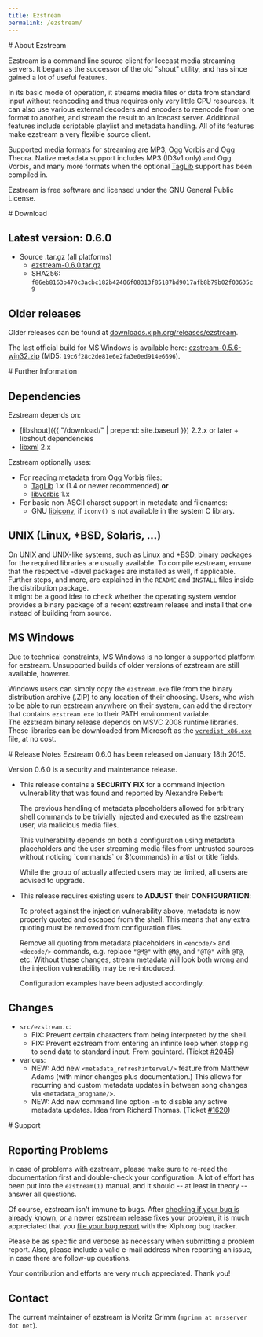 ```yaml
---
title: Ezstream
permalink: /ezstream/
---
```

<div class="article" id="about" markdown="1">
# About Ezstream

Ezstream is a command line source client for Icecast media streaming servers.
It began as the successor of the old "shout" utility, and has since gained a
lot of useful features.

In its basic mode of operation, it streams media files or data from standard
input without reencoding and thus requires only very little CPU resources.
It can also use various external decoders and encoders to reencode from one
format to another, and stream the result to an Icecast server.
Additional features include scriptable playlist and metadata handling.
All of its features make ezstream a very flexible source client.

Supported media formats for streaming are MP3, Ogg Vorbis and Ogg Theora.
Native metadata support includes MP3 (ID3v1 only) and Ogg Vorbis, and many
more formats when the optional [TagLib](http://taglib.github.io) support has
been compiled in.

Ezstream is free software and licensed under the GNU General Public License.
</div>

<div class="article" id="download" markdown="1">
# Download

## Latest version: 0.6.0

- Source .tar.gz (all platforms)
  - [ezstream-0.6.0.tar.gz](https://downloads.xiph.org/releases/ezstream/ezstream-0.6.0.tar.gz)
  - SHA256: `f86eb8163b470c3acbc182b42406f08313f85187bd9017afb8b79b02f03635c9`

## Older releases

Older releases can be found at
[downloads.xiph.org/releases/ezstream](https://downloads.xiph.org/releases/ezstream/).

The last official build for MS Windows is available here:
[ezstream-0.5.6-win32.zip](https://downloads.xiph.org/releases/ezstream/ezstream-0.5.6-win32.zip)
(MD5: `19c6f28c2de81e6e2fa3e0ed914e6696`).
</div>

<div class="article" id="further-information" markdown="1">
# Further Information

## Dependencies
Ezstream depends on:

- [libshout]({{ "/download/" | prepend: site.baseurl }})
  2.2.x or later + libshout dependencies
- [libxml](http://xmlsoft.org/) 2.x

Ezstream optionally uses:

- For reading metadata from Ogg Vorbis files:
  - [TagLib](http://taglib.github.io) 1.x (1.4 or newer recommended) __or__
  - [libvorbis](http://www.vorbis.com/) 1.x
- For basic non-ASCII charset support in metadata and filenames:
  - GNU [libiconv](http://www.gnu.org/software/libiconv/), if `iconv()` is not
    available in the system C library.

## UNIX (Linux, *BSD, Solaris, ...)

On UNIX and UNIX-like systems, such as Linux and *BSD, binary packages for the
required libraries are usually available. To compile ezstream, ensure that the
respective -devel packages are installed as well, if applicable. Further steps,
and more, are explained in the `README` and `INSTALL` files inside the
distribution package.<br />
It might be a good idea to check whether the operating system vendor
provides a binary package of a recent ezstream release and install that
one instead of building from source.

## MS Windows

Due to technical constraints, MS Windows is no longer a supported platform for
ezstream. Unsupported builds of older versions of ezstream are still
available, however.

Windows users can simply copy the `ezstream.exe` file from the binary
distribution archive (.ZIP) to any location of their choosing. Users, who wish
to be able to run ezstream anywhere on their system, can add the directory
that contains `ezstream.exe` to their PATH environment variable.<br />
The ezstream binary release depends on MSVC 2008 runtime libraries.
These libraries can be downloaded from Microsoft as the
[`vcredist_x86.exe`](http://www.microsoft.com/DOWNLOADS/details.aspx?familyid=A5C84275-3B97-4AB7-A40D-3802B2AF5FC2)
file, at no cost.
</div>

<div class="article" id="release-notes" markdown="1">
# Release Notes
Ezstream 0.6.0 has been released on January 18th 2015.

Version 0.6.0 is a security and maintenance release.

- This release contains a **SECURITY FIX** for a command injection
  vulnerability that was found and reported by Alexandre Rebert:

  The previous handling of metadata placeholders allowed for arbitrary shell
  commands to be trivially injected and executed as the ezstream user, via
  malicious media files.

  This vulnerability depends on both a configuration using metadata
  placeholders and the user streaming media files from untrusted sources
  without noticing \`commands\` or $(commands) in artist or title fields.

  While the group of actually affected users may be limited, all users are
  advised to upgrade.

- This release requires existing users to **ADJUST** their **CONFIGURATION**:

  To protect against the injection vulnerability above, metadata is now
  properly quoted and escaped from the shell. This means that any extra
  quoting must be removed from configuration files.

  Remove all quoting from metadata placeholders in `<encode/>` and `<decode/>`
  commands, e.g. replace `"@M@"` with `@M@`, and `"@T@"` with `@T@`, etc.
  Without these changes, stream metadata will look both wrong and the injection
  vulnerability may be re-introduced.

  Configuration examples have been adjusted accordingly.

## Changes

- `src/ezstream.c`:
  - FIX: Prevent certain characters from being interpreted by the shell.
  - FIX: Prevent ezstream from entering an infinite loop when stopping to send
    data to standard input. From gquintard.
    (Ticket [#2045](https://trac.xiph.org/ticket/2045))
- various:
  - NEW: Add new `<metadata_refreshinterval/>` feature from Matthew Adams (with
    minor changes plus documentation.) This allows for recurring and custom
    metadata updates in between song changes via `<metadata_progname/>`.
  - NEW: Add new command line option `-m` to disable any active metadata
    updates. Idea from Richard Thomas.
    (Ticket [#1620](https://trac.xiph.org/ticket/1620))
</div>

<div class="article" id="support" markdown="1">
# Support

## Reporting Problems

In case of problems with ezstream, please make sure to re-read the
documentation first and double-check your configuration. A lot of effort has
been put into the `ezstream(1)` manual, and it should -- at least in theory --
answer all questions.

Of course, ezstream isn't immune to bugs.
After
[checking if your bug is already known](https://trac.xiph.org/report/21),
or a newer ezstream release fixes your problem, it is much appreciated that you
[file your bug report](https://trac.xiph.org/newticket?component=ezstream)
with the Xiph.org bug tracker.

Please be as specific and verbose as necessary when submitting a problem
report. Also, please include a valid e-mail address when reporting an issue,
in case there are follow-up questions.

Your contribution and efforts are very much appreciated. Thank you!

## Contact

The current maintainer of ezstream is Moritz Grimm (`mgrimm at mrsserver dot net`).
</div>
